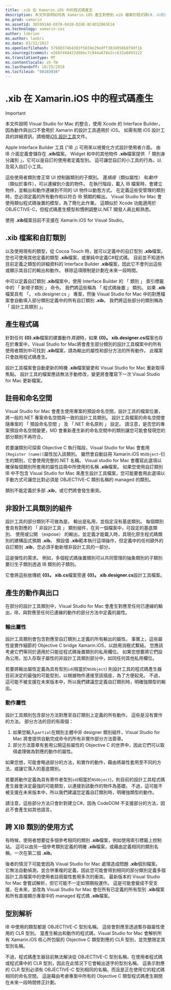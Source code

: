 ```yaml
---
title: .xib 在 Xamarin.iOS 中的程式碼產生
description: 本文件說明如何為 Xamarin.iOS 產生對應到.xib 檔案的程式碼C#，以程式設計方式進行視覺控制項可供存取。
ms.prod: xamarin
ms.assetid: 365991A8-E07A-0420-D28E-BC4D32065E1A
ms.technology: xamarin-ios
author: lobrien
ms.author: laobri
ms.date: 03/21/2017
ms.openlocfilehash: 57988374b4383f5659e29edff3834958b8f99f1b
ms.sourcegitcommit: e268fd44422d0bbc7c944a678e2cc633a0493122
ms.translationtype: MT
ms.contentlocale: zh-TW
ms.lasthandoff: 10/25/2018
ms.locfileid: "50103916"
---
```

# <a name="xib-code-generation-in-xamarinios"></a>.xib 在 Xamarin.iOS 中的程式碼產生

> [!IMPORTANT]
>  本文件說明 Visual Studio for Mac 的整合，使用 Xcode 的 Interface Builder，因為動作與出口不會用於 Xamarin 的設計工具適用於 iOS。 如需有關 iOS 設計工具的詳細資訊，請檢閱[iOS 設計工具](~/ios/user-interface/designer/index.md)文件。

Apple Interface Builder 工具 ("IB 」) 可用來以視覺化方式設計使用者介面。 由 IB 介面定義會儲存在 **.xib**檔案。 Widget 和中的其他物件 **.xib**檔案提供 「 類別身分識別 」，它可以是自訂的使用者定義型別。 這可讓您自訂的小工具的行為，以及寫入自訂小工具。

這些使用者類別會正常 UI 控制器類別的子類別。 還*插座*（類似屬性） 和*動作*（類似於事件），可以連線到介面的物件。 在執行階段，載入 IB 檔案時，會建立物件，並輸出和動作連線到不同的 UI 物件以動態方式。 在定義這些受管理的類別時，您必須定義的所有動作和以符合 IB 預期的輸出。 Visual Studio for Mac 會使用類似程式碼後置的模型，為了簡化此作業。 這類似於 Xcode 功能適用於 OBJECTIVE-C，但程式碼產生模型和慣例調整以.NET 開發人員比較熟悉。

使用 **.xib**檔案目前不支援在 Xamarin.iOS for Visual Studio。

## <a name="xib-files-and-custom-classes"></a>.xib 檔案和自訂類別

以及使用現有的類型，從 Cocoa Touch 時，就可以定義中的自訂型別 **.xib**檔案。 您也可使用其他定義的類型 **.xib**檔案，或單純中定義C#程式碼。 目前並不知道外目前定義之類型的詳細資料的 Interface Builder **.xib**檔案，因此它不會列出這些或顯示其自訂的輸出和動作。 移除這項限制是計劃在未來一段時間。

中可以定義自訂類別 **.xib**檔案中，使用 Interface Builder 的 「 類別 」 索引標籤中的 「 新增子類別 」 命令。 我們將這些稱為 「 程式碼後置 」 類別。 如果 **.xib**檔案具有 「。 xib.designer.cs 」 專案，然後 Visual Studio for Mac 中的對應檔案會自動填入部分類別定義中的所有自訂類別 **.xib**。 我們將這些部分的類別稱為 「 設計工具類別 」。

## <a name="generating-code"></a>產生程式碼

針對任何 **{0}.xib**檔案的建置動作*頁面*時，如果 **{0}。 xib.designer.cs**檔案也存在於專案中，Visual Studio for Mac將會產生部分類別的設計工具檔案中的所有使用者類別中可找到 **.xib**檔案，請為輸出的屬性和部分方法的所有動作。 此檔案只會啟用程式碼產生。

設計工具檔案會自動更新的時機 **.xib**檔案變更和 Visual Studio for Mac 重新取得焦點。 設計工具的檔案應該無法手動修改，變更將會覆寫下一次 Visual Studio for Mac 更新檔案。

## <a name="registration-and-namespaces"></a>註冊和命名空間

Visual Studio for Mac 會產生使用專案的預設命名空間，設計工具的檔案位置，將一般的.NET 專案命名空間與一致的設計工具類別。 設計工具檔案的命名空間會隨專案的 「 預設命名空間 」 及 「.NET 命名原則 」 設定。 請注意，是否您的專案預設命名空間變更，MD 會重新產生新的命名空間中的類別讓您可能會發現您的部分類別不再符合。

若要讓類別可探索 Objective C 執行階段，Visual Studio for Mac 會套用`[Register (name)]`屬性加入該類別。 雖然會自動註冊 Xamarin.iOS `NSObject`-衍生的類別，它會使用完整的.NET 名稱。 Visual studio for Mac 會覆寫此選項以確保每個類別所套用的屬性註冊中所使用的名稱 **.xib**檔案。 如果您使用自訂類別 IB 中不包含 Visual Studio for Mac 來產生設計工具檔案，您可能要套用此選項以手動方式可讓您比對必須是 OBJECTIVE-C 類別名稱的 managed 的類別。

類別不能定義於多部 **.xib**，或它們將會發生衝突。

## <a name="non-designer-class-parts"></a>非設計工具類別的組件

設計工具的部分類別不可做為是。 輸出是私用，並指定沒有基底類別。 每個類別會具有對應的 「 非設計工具 」 類別組件，在另一個檔案中，可設定的基底類別、 使用或公開 （expose） 的輸出，並定義才能載入時，具現化原生程式碼類別的建構函式預期 **.xib**。 預設值 **.xib**範本執行這項操作，但定義中的任何額外的自訂類別 **.xib**，您必須手動新增非設計工具的一部分。

這是彈性的需求。 例如，多個程式碼後置類別可以共同管理的抽象類別的子類別要衍生子類別透過 IB 類別的子類別。

它會將這些放傳統 **{0}。 xib.cs**檔案旁邊 **{0}。 xib.designer.cs**設計工具檔案。

<a name="generated" />

## <a name="generated-actions-and-outlets"></a>產生的動作與出口

在部分的設計工具類別中，Visual Studio for Mac 會產生對應至任何已連線的輸出，IB，與對應至任何已連線的動作的部分方法中定義的屬性。

### <a name="outlet-properties"></a>輸出屬性

設計工具類別會包含對應至自訂類別上定義的所有輸出的屬性。 事實上，這些屬性是實作細節的 Objective C bridge Xamarin.iOS，以啟用消極式繫結。 您應該考慮它們等同於適用於只能從程式碼後置類別的私用欄位。 如果您想要將它們設為公用，加入存取子屬性的非設計工具類別部分中，如同任何其他私用欄位。

若要將輸出屬性定義為具有型別`id`(相當於`NSObject`) 則設計工具的程式碼產生器目前決定的最強的可能型別，以根據物件連接至該插座，為了方便起見。
不過，這可能不被支援在未來版本中，所以我們建議您定義自訂類別時，明確強類型的輸出。

### <a name="action-properties"></a>動作屬性

設計工具類別包含部分方法對應至自訂類別上定義的所有動作。 這些是沒有實作的方法。 部分方法的目的有兩個：

1.  如果您輸入`partial`在類別主體中非 designer 類別組件，Visual Studio for Mac 將會提供自動完成命令的所有非實作部分方法簽章。
2.  部分方法簽章有套用公開這些屬性的 Objective C 的世界中，因此它們可以取得處理做為對應的動作的屬性。


如果您想，可能會略過部分的方法，和實作的動作，藉由將屬性套用至不同的方法，或讓它落入的基底類別。

若要將動作定義為具有寄件者型別`id`(相當於`NSObject`)，則目前的設計工具程式碼產生器會決定最強的可能類型，以連接到該動作的物件為基礎。 不過，這可能不被支援在未來版本中，所以我們建議您定義自訂類別時，明確強類型的動作。

請注意，這些部分方法只會針對建立C#，因為 CodeDOM 不支援部分的方法，因此不會產生如其他語言。

## <a name="cross-xib-class-usage"></a>跨 XIB 類別的使用方式

有時候，使用者想要從多個參考相同的類別 **.xib**檔案，例如使用索引標籤上控制站。 這可以由另一個參考類別定義的明確 **.xib**檔案，或藉由定義相同的類別名稱，一次在第二個 **.xib**。

後者的情況下可能會因為 Visual Studio for Mac 處理造成問題 **.xib**個別檔案。 它無法自動偵測，並合併重複的定義，因此您可能會得到相同的部分類別定義多個設計工具檔案中的使用者註冊屬性套用多次的衝突。 最新版本的 Visual Studio for Mac 會嘗試解析，但它可能不一定如預期般運作。 這是可能會變成不受支援，在未來，並改為 Visual Studio for Mac 會在所有已定義的所有型別 **.xib**檔案和所有直接顯示專案中的 managed 程式碼 **.xib**檔案。

## <a name="type-resolution"></a>型別解析

IB 中使用的類型都是 OBJECTIVE-C 型別名稱。 這些會對應至透過暫存器屬性使用的 CLR 型別。 當產生輸出和動作的程式碼，Visual Studio for Mac 會解析所有 Xamarin.iOS 核心所包裝的 Objective C 類型對應的 CLR 型別，並完整限定其型別名稱。

不過，程式碼產生器目前無法解決從 OBJECTIVE-C 型別名稱，在使用者程式碼或程式庫中的 CLR 型別，因此在此情況下它會輸出逐字的型別名稱。 這表示對應的 CLR 型別必須有 OBJECTIVE-C 型別相同的名稱，而且是正在使用它的程式碼相同的命名空間。 這是藉由考慮專案中所有的 Objective C 類型程式碼產生期間在未來一段時間修正計劃。
